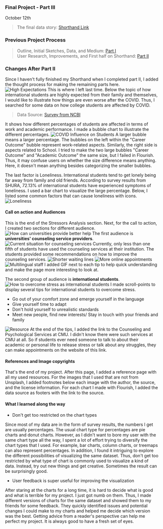 ### Final Project - Part III

October 12th 

> The final data story: [Shorthand Link](https://carnegiemellon.shorthandstories.com/international-students-stress-level/index.html)

### Previous Project Process
>Outline, Initial Sketches, Data, and Medium: [Part I](final-project-part1.md)  
>User Research, Improvements, and First half on Shorthand: [Part II](final_project_part2.md)

### Changes After Part II
Since I haven't fully finished my Shorthand when I completed part II, I added the thought process for making the remaining parts here.
![High Expectations](Pictures/high_expectation.jpeg)
This is where I left last time. Below the topic of how international students are highly expected from their family and themselves, I would like to illustrate how things are even worse after the COVID. Thus, I searched for some data on how college students are affected by COVID.
> Data Source: [Survey from NCBI](https://www.ncbi.nlm.nih.gov/pmc/articles/PMC7451187/)  

It shows how different percentages of students are affected in terms of work and academic performance. I made a bubble chart to illustrate the different percentages. 
![COVID Influence on Students](Pictures/COVID_influence.png)
A larger bubble means a larger percentage. The bubbles on the left within the "Career Outcome" bubble represent work-related aspects. Similarly, the right side is aspects related to School. I tried to make the two large bubbles "Career Outcome" and "Academic Outcome" the same size, but I failed in Flourish. Thus, it may confuse users on whether the size difference means anything. Here, it doesn't mean anything besides categorizing the smaller bubbles.

The last factor is Loneliness. International students tend to get lonely being far away from family and old friends. According to survey results from SHURA, 72.13% of international students have experienced symptoms of loneliness. I used a bar chart to visualize the large percentage. Below, I listed some common factors that can cause loneliness with icons.
![Loneliness](Pictures/Loneliness.png)

#### Call on action and Audiences 
This is the end of the Stressors Analysis section. Next, for the call to action, I created two sections for different audience.
![How can universities provide better help](Pictures/Universities_subtitle.png)
The first audience is **universities' counseling service providers**.
![Current situation for counseling services](Pictures/Current_situation.jpeg)
Currently, only less than one fifth of students have used the counseling services at their institution. The students provided some recommendations on how to improve the counseling services.
![Shorter waiting lines](Pictures/shorter_lines.jpeg)
![More online appointments](Pictures/more_online_appointments.jpeg)
![Multilingual staff](Pictures/multilingual_staff.jpeg)
I added GIF next to each tip to help quick understanding and make the page more interesting to look at. 

The second group of audience is **international students**.
![How to overcome stress as international students](Pictures/student_subtitle.png)
I made scroll-points to display several tips for international students to overcome stress. 
- Go out of your comfort zone and emerge yourself in the language
- Give yourself time to adapt
- Don't hold yourself to unrealistic standards
- Meet new people, find new interests/ Stay in touch with your friends and family

![Resource](Pictures/Resource.jpeg)
At the end of the tips, I added the link to the Counseling and Psychological Services at CMU. I didn't know there were such services at CMU at all. So if students ever need someone to talk to about their academic or personal life to release stress or talk about any struggles, they can make appointments on the website of this link.

#### References and Image copyrights 
That's the end of my project. After this page, I added a reference page with all my used resources. For the images that I used that are not from Unsplash, I added footnotes below each image with the author, the source, and the license information. For each chart I made with Flourish, I added the data source as footers with the link to the source.

#### What I learned along the way
- Don't get too restricted on the chart types

Since most of my data are in the form of survey results, the numbers I get are usually percentages. The usual chart type for percentages are pie charts and donut charts. However, as I didn't want to bore my user with the same chart type all the way, I spent a lot of effort trying to diversify the chart types that I used. For example, bar charts, column charts, or treemaps can also represent percentages. In addition, I found it intriguing to explore the different possibilities of visualizing the same dataset. Thus, don't get too restricted by what type of chart is commonly used to visualize a kind of data. Instead, try out new things and get creative. Sometimes the result can be surprisingly good.

- User feedback is super useful for improving the visualization  

After staring at the charts for a long time, it is hard to decide what is good and what is terrible for my project. I just got numb on them. Thus, I made different versions of charts for the same dataset and showed them to my friends for some feedback. They quickly identified issues and potential changes I could make to my charts and helped me decide which version was the best. Getting advice from a reader's perspective can help me perfect my project. It is always good to have a fresh set of eyes. 


